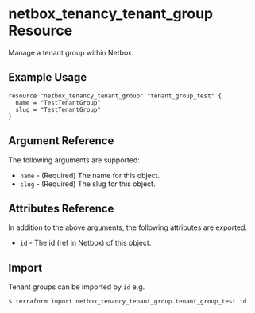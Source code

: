 # netbox\_tenancy\_tenant\_group Resource

Manage a tenant group within Netbox.

## Example Usage

```hcl
resource "netbox_tenancy_tenant_group" "tenant_group_test" {
  name = "TestTenantGroup"
  slug = "TestTenantGroup"
}
```

## Argument Reference

The following arguments are supported:
* ``name`` - (Required) The name for this object.
* ``slug`` - (Required) The slug for this object.

## Attributes Reference

In addition to the above arguments, the following attributes are exported:
* ``id`` - The id (ref in Netbox) of this object.

## Import

Tenant groups can be imported by `id` e.g.

```
$ terraform import netbox_tenancy_tenant_group.tenant_group_test id
```
